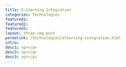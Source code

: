 ```yaml
---
title: E-Learning Integration
categories: Technologies
featured1:
featured2:
featured3:
layout: three-img-post
permalink: /technologies/elearning-integration.html
intro:
desc1: <p></p>
desc2: <p></p>
desc3: <p></p>
---
```

